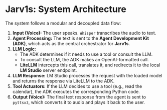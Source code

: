 # Jarv1s: System Architecture

The system follows a modular and decoupled data flow:

1.  **Input (Voice):** The user speaks. `Whisper` transcribes the audio to text.
2.  **Agent Processing:** The text is sent to the **Agent Development Kit (ADK)**, which acts as the central orchestrator for **Jarv1s**.
3.  **LLM Logic:**
    * The ADK determines if it needs to use a tool or consult the LLM.
    * To consult the LLM, the ADK makes an OpenAI-formatted call.
    * **LiteLLM** intercepts this call, translates it, and redirects it to the local **LM Studio** server endpoint.
4.  **LLM Response:** LM Studio processes the request with the loaded model and returns the response via LiteLLM to the ADK.
5.  **Tool Actuators:** If the LLM decides to use a tool (e.g., read the calendar), the ADK executes the corresponding Python code.
6.  **Output (Voice):** The final text response from the agent is sent to `pyttsx3`, which converts it to audio and plays it back to the user.